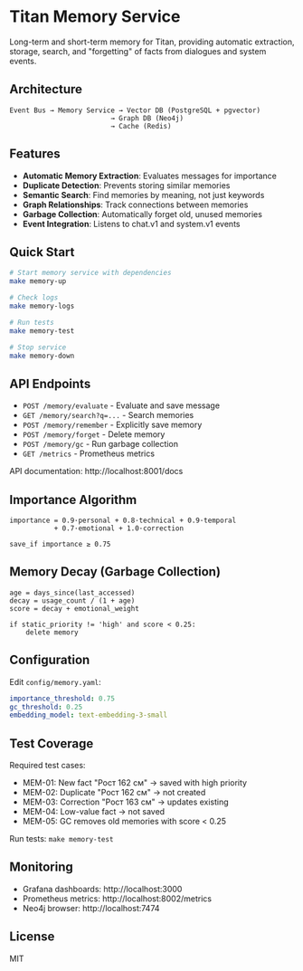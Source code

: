 # Titan Memory Service

Long-term and short-term memory for Titan, providing automatic extraction, storage, search, and "forgetting" of facts from dialogues and system events.

## Architecture

```
Event Bus → Memory Service → Vector DB (PostgreSQL + pgvector)
                         → Graph DB (Neo4j)
                         → Cache (Redis)
```

## Features

- **Automatic Memory Extraction**: Evaluates messages for importance
- **Duplicate Detection**: Prevents storing similar memories
- **Semantic Search**: Find memories by meaning, not just keywords
- **Graph Relationships**: Track connections between memories
- **Garbage Collection**: Automatically forget old, unused memories
- **Event Integration**: Listens to chat.v1 and system.v1 events

## Quick Start

```bash
# Start memory service with dependencies
make memory-up

# Check logs
make memory-logs

# Run tests
make memory-test

# Stop service
make memory-down
```

## API Endpoints

- `POST /memory/evaluate` - Evaluate and save message
- `GET /memory/search?q=...` - Search memories
- `POST /memory/remember` - Explicitly save memory
- `POST /memory/forget` - Delete memory
- `POST /memory/gc` - Run garbage collection
- `GET /metrics` - Prometheus metrics

API documentation: http://localhost:8001/docs

## Importance Algorithm

```
importance = 0.9·personal + 0.8·technical + 0.9·temporal
           + 0.7·emotional + 1.0·correction

save_if importance ≥ 0.75
```

## Memory Decay (Garbage Collection)

```
age = days_since(last_accessed)
decay = usage_count / (1 + age)
score = decay + emotional_weight

if static_priority != 'high' and score < 0.25:
    delete memory
```

## Configuration

Edit `config/memory.yaml`:

```yaml
importance_threshold: 0.75
gc_threshold: 0.25
embedding_model: text-embedding-3-small
```

## Test Coverage

Required test cases:
- MEM-01: New fact "Рост 162 см" → saved with high priority
- MEM-02: Duplicate "Рост 162 см" → not created
- MEM-03: Correction "Рост 163 см" → updates existing
- MEM-04: Low-value fact → not saved
- MEM-05: GC removes old memories with score < 0.25

Run tests: `make memory-test`

## Monitoring

- Grafana dashboards: http://localhost:3000
- Prometheus metrics: http://localhost:8002/metrics
- Neo4j browser: http://localhost:7474

## License

MIT
